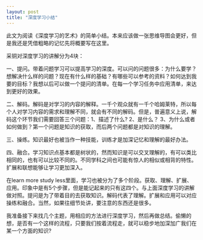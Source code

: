 ```yaml
---
layout: post
title: "深度学习小结"
---
```

此文为阅读《深度学习的艺术》的简单小结。本来应该做一张思维导图会更好，但是我还是凭借粗略的记忆先将概要写在这里。

采铜对深度学习的讲解分为4块：

一、提问。带着问题学习可以提高学习的深度。可以问的问题很多：为什么要学？想解决什么样的问题？现在有什么样的基础？有哪些可以参考的资料？如何达到我要的目标？我想以后可以做一个提问的清单。在每一个学习任务中应用清单，来达到更好的效果。

二、解码。解码是对学习的内容的解释。一千个观众就有一千个哈姆莱特，所以每个人对学习内容的需求和理解不同，就会有不同的解码。但是，普遍意义上说，解码这个环节我们需要回答三个问题：1、描述了什么? 2、是什么？ 3、为什么或者如何做到？第一个问题是知识的获取，而后两个问题都是对知识的理解。

三、操练。知识最好也被当作一种技能，训练才是加深记忆和理解的最好办法。

四、融合。学习知识点基本都是树状的，然而知识是可以交叉理解的，有可以类比相同的，也有可以比较不同的。不同学科之间也可能有惊人的相似或相背的特性。扩展和联想能够让学习更加深入。


在learn more study less里面，学习也被分为了多个阶段。获取、理解、扩展、应用。印象中是有5个步骤，但是能记起来的只有这四个。与上面深度学习的讲解做对照。提问是为了带着目的去获取知识。解码代表了理解。扩展和应用可以对应操练和融合。当然，如果往细节处讲，要注意的东西还是很多。

我准备接下来找几个主题，用相应的方法进行深度学习，然后再做总结。偷懒的想，是否有一个这样的流程，只要我们按着流程走，就可以稳步地加深加广我们在某一个方面的知识?

